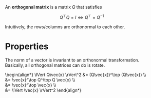 An **orthogonal matrix** is a matrix $Q$ that satisfies

$$
Q^\top Q = I \iff Q^\top = Q^{-1}
$$

Intuitively, the rows/columns are orthonormal to each other.

# Properties

The norm of a vector is invariant to an orthonormal transformation. Basically, all orthogonal matrices can do is rotate.

\begin{align\*}
\lVert Q\vec{x} \rVert^2 &= (Q\vec{x})^\top (Q\vec{x}) \\\\\
&= \vec{x}^\top Q^\top Q \vec{x} \\\\\
&= \vec{x}^\top \vec{x} \\\\\
&= \lVert \vec{x} \rVert^2
\end{align\*}